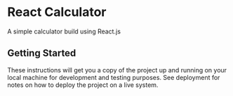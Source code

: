 # React Calculator

A simple calculator build using React.js

## Getting Started

These instructions will get you a copy of the project up and running on your local machine for development and testing purposes. See deployment for notes on how to deploy the project on a live system.
